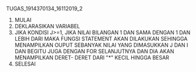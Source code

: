 TUGAS_1914370134_16112019_2
1.	MULAI
2.	DEKLARASIKAN VARIABEL
3.	JIKA KONDISI J>=1, JIKA NILAI BILANGAN 1  DAN SAMA DENGAN 1 DAN LEBIH DARI MAKA FUNGSI STATEMENT AKAN DILAKUKAN 
        SEHINGGA MENAMPILKAN OUPUT SEBANYAK  NILAI YANG DIMASUKKAN J DAN I
        DAN BEGITU JUGA DENGAN FOR SELANJUTNYA
        DAN DIA AKAN MENAMPILKAN DERET- DERET DARI "*" KECIL HINGGA BESAR 
4.	SELESAI
